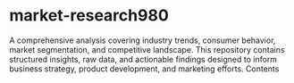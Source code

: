 # market-research980
A comprehensive analysis covering industry trends, consumer behavior, market segmentation, and competitive landscape. This repository contains structured insights, raw data, and actionable findings designed to inform business strategy, product development, and marketing efforts.  Contents
